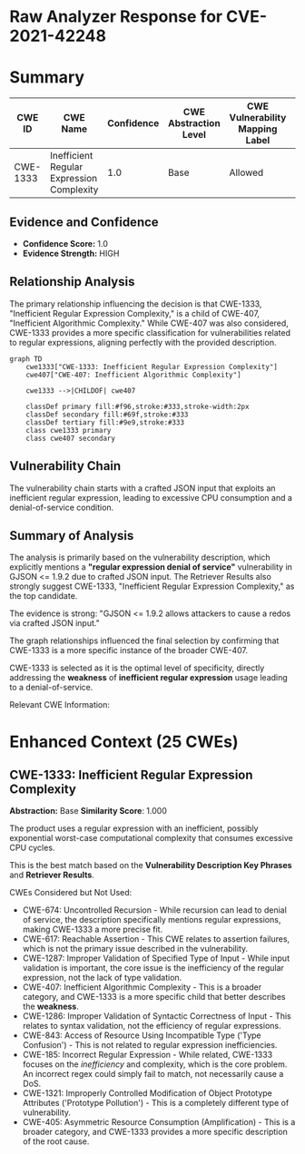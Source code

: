 # Raw Analyzer Response for CVE-2021-42248

# Summary
| CWE ID | CWE Name | Confidence | CWE Abstraction Level | CWE Vulnerability Mapping Label | CWE-Vulnerability Mapping Notes |
|---|---|---|---|---|---|
| CWE-1333 | Inefficient Regular Expression Complexity | 1.0 | Base | Allowed | Primary CWE |

## Evidence and Confidence

*   **Confidence Score:** 1.0
*   **Evidence Strength:** HIGH

## Relationship Analysis
The primary relationship influencing the decision is that CWE-1333, "Inefficient Regular Expression Complexity," is a child of CWE-407, "Inefficient Algorithmic Complexity." While CWE-407 was also considered, CWE-1333 provides a more specific classification for vulnerabilities related to regular expressions, aligning perfectly with the provided description.

```mermaid
graph TD
    cwe1333["CWE-1333: Inefficient Regular Expression Complexity"]
    cwe407["CWE-407: Inefficient Algorithmic Complexity"]
    
    cwe1333 -->|CHILDOF| cwe407
    
    classDef primary fill:#f96,stroke:#333,stroke-width:2px
    classDef secondary fill:#69f,stroke:#333
    classDef tertiary fill:#9e9,stroke:#333
    class cwe1333 primary
    class cwe407 secondary
```

## Vulnerability Chain
The vulnerability chain starts with a crafted JSON input that exploits an inefficient regular expression, leading to excessive CPU consumption and a denial-of-service condition.

## Summary of Analysis
The analysis is primarily based on the vulnerability description, which explicitly mentions a **"regular expression denial of service"** vulnerability in GJSON <= 1.9.2 due to crafted JSON input. The Retriever Results also strongly suggest CWE-1333, "Inefficient Regular Expression Complexity," as the top candidate.

The evidence is strong: "GJSON <= 1.9.2 allows attackers to cause a redos via crafted JSON input."

The graph relationships influenced the final selection by confirming that CWE-1333 is a more specific instance of the broader CWE-407.

CWE-1333 is selected as it is the optimal level of specificity, directly addressing the **weakness** of **inefficient regular expression** usage leading to a denial-of-service.

Relevant CWE Information:

# Enhanced Context (25 CWEs)

## CWE-1333: Inefficient Regular Expression Complexity
**Abstraction:** Base
**Similarity Score**: 1.000

The product uses a regular expression with an inefficient, possibly exponential worst-case computational complexity that consumes excessive CPU cycles.

This is the best match based on the **Vulnerability Description Key Phrases** and **Retriever Results**.

CWEs Considered but Not Used:

*   CWE-674: Uncontrolled Recursion - While recursion can lead to denial of service, the description specifically mentions regular expressions, making CWE-1333 a more precise fit.
*   CWE-617: Reachable Assertion - This CWE relates to assertion failures, which is not the primary issue described in the vulnerability.
*   CWE-1287: Improper Validation of Specified Type of Input - While input validation is important, the core issue is the inefficiency of the regular expression, not the lack of type validation.
*   CWE-407: Inefficient Algorithmic Complexity - This is a broader category, and CWE-1333 is a more specific child that better describes the **weakness**.
*   CWE-1286: Improper Validation of Syntactic Correctness of Input - This relates to syntax validation, not the efficiency of regular expressions.
*   CWE-843: Access of Resource Using Incompatible Type ('Type Confusion') - This is not related to regular expression inefficiencies.
*   CWE-185: Incorrect Regular Expression - While related, CWE-1333 focuses on the *inefficiency* and complexity, which is the core problem. An incorrect regex could simply fail to match, not necessarily cause a DoS.
*   CWE-1321: Improperly Controlled Modification of Object Prototype Attributes ('Prototype Pollution') - This is a completely different type of vulnerability.
*   CWE-405: Asymmetric Resource Consumption (Amplification) - This is a broader category, and CWE-1333 provides a more specific description of the root cause.